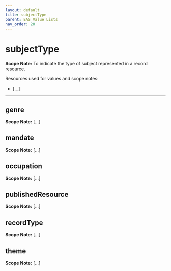 ```yaml
---
layout: default
title: subjectType
parent: EAS Value Lists
nav_order: 20
---
```


# subjectType

**Scope Note:**
To indicate the type of subject represented in a record resource.

Resources used for values and scope notes:
 - [...]
 
---

## genre

**Scope Note:**
[...]

## mandate

**Scope Note:**
[...]

## occupation

**Scope Note:**
[...]

## publishedResource

**Scope Note:**
[...]

## recordType

**Scope Note:**
[...]

## theme

**Scope Note:**
[...]
